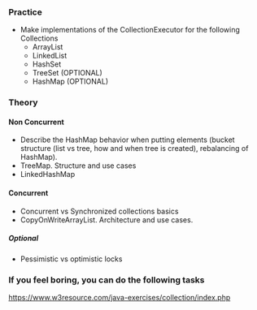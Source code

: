 ### Practice
* Make implementations of the CollectionExecutor for the following Collections
    * ArrayList<String>
    * LinkedList<String>
    * HashSet<String>
    * TreeSet<String> (OPTIONAL)
    * HashMap<String> (OPTIONAL)    

### Theory
#### Non Concurrent
* Describe the HashMap behavior when putting elements (bucket structure (list vs tree, how and when tree is created),
 rebalancing of HashMap).
* TreeMap. Structure and use cases
* LinkedHashMap

#### Concurrent 
* Concurrent vs Synchronized collections basics
* CopyOnWriteArrayList. Architecture and use cases. 

##### Optional 
* Pessimistic vs optimistic locks

### If you feel boring, you can do the following tasks
https://www.w3resource.com/java-exercises/collection/index.php
